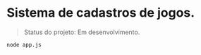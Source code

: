 <h1>Sistema de cadastros de jogos.</h1>

>Status do projeto: Em desenvolvimento.

```
node app.js
```
